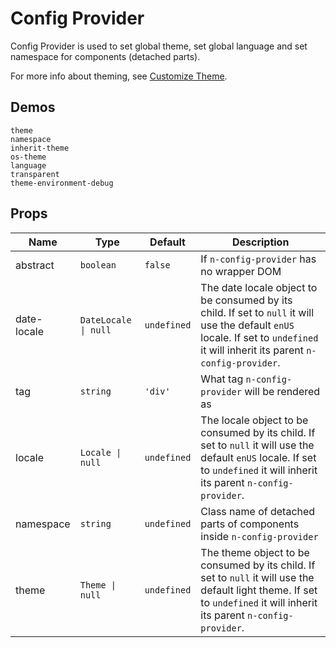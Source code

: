 # Config Provider

Config Provider is used to set global theme, set global language and set namespace for components (detached parts).

For more info about theming, see [Customize Theme](../docs/customize-theme).

## Demos

```demo
theme
namespace
inherit-theme
os-theme
language
transparent
theme-environment-debug
```

## Props

| Name | Type | Default | Description |
| --- | --- | --- | --- |
| abstract | `boolean` | `false` | If `n-config-provider` has no wrapper DOM |
| date-locale | `DateLocale \| null` | `undefined` | The date locale object to be consumed by its child. If set to `null` it will use the default `enUS` locale. If set to `undefined` it will inherit its parent `n-config-provider`. |
| tag | `string` | `'div'` | What tag `n-config-provider` will be rendered as |
| locale | `Locale \| null` | `undefined` | The locale object to be consumed by its child. If set to `null` it will use the default `enUS` locale. If set to `undefined` it will inherit its parent `n-config-provider`. |
| namespace | `string` | `undefined` | Class name of detached parts of components inside `n-config-provider` |
| theme | `Theme \| null` | `undefined` | The theme object to be consumed by its child. If set to `null` it will use the default light theme. If set to `undefined` it will inherit its parent `n-config-provider`. |
